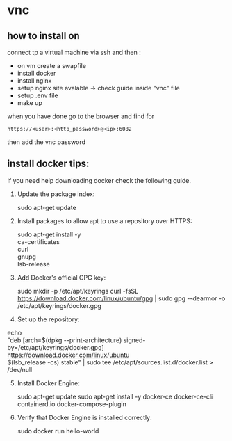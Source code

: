 # vnc

## how to install on 

connect tp a virtual machine via ssh and then  :
- on vm create a swapfile
- install docker
- install nginx
- setup nginx site avalable -> check guide inside "vnc" file
- setup .env file
- make up 



when you have done 
go to the browser and find for 

    https://<user>:<http_password>@<ip>:6082

then add the vnc password



## install docker tips:

If you need help downloading docker check the following guide.

1. Update the package index:

    sudo apt-get update

2. Install packages to allow apt to use a repository over HTTPS:

    sudo apt-get install -y \
        ca-certificates \
        curl \
        gnupg \
        lsb-release

3. Add Docker's official GPG key:

    sudo mkdir -p /etc/apt/keyrings
    curl -fsSL https://download.docker.com/linux/ubuntu/gpg | sudo gpg --dearmor -o /etc/apt/keyrings/docker.gpg

4. Set up the repository:

echo \
  "deb [arch=$(dpkg --print-architecture) signed-by=/etc/apt/keyrings/docker.gpg] https://download.docker.com/linux/ubuntu \
  $(lsb_release -cs) stable" | sudo tee /etc/apt/sources.list.d/docker.list > /dev/null

5. Install Docker Engine:

    sudo apt-get update
    sudo apt-get install -y docker-ce docker-ce-cli containerd.io docker-compose-plugin

6. Verify that Docker Engine is installed correctly:

    sudo docker run hello-world
